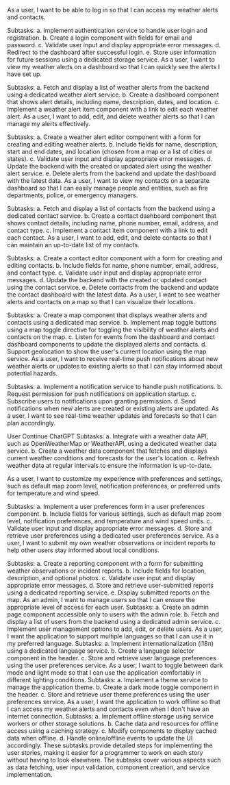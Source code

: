 As a user, I want to be able to log in so that I can access my weather alerts and contacts.

Subtasks:
a. Implement authentication service to handle user login and registration.
b. Create a login component with fields for email and password.
c. Validate user input and display appropriate error messages.
d. Redirect to the dashboard after successful login.
e. Store user information for future sessions using a dedicated storage service.
As a user, I want to view my weather alerts on a dashboard so that I can quickly see the alerts I have set up.

Subtasks:
a. Fetch and display a list of weather alerts from the backend using a dedicated weather alert service.
b. Create a dashboard component that shows alert details, including name, description, dates, and location.
c. Implement a weather alert item component with a link to edit each weather alert.
As a user, I want to add, edit, and delete weather alerts so that I can manage my alerts effectively.

Subtasks:
a. Create a weather alert editor component with a form for creating and editing weather alerts.
b. Include fields for name, description, start and end dates, and location (chosen from a map or a list of cities or states).
c. Validate user input and display appropriate error messages.
d. Update the backend with the created or updated alert using the weather alert service.
e. Delete alerts from the backend and update the dashboard with the latest data.
As a user, I want to view my contacts on a separate dashboard so that I can easily manage people and entities, such as fire departments, police, or emergency managers.

Subtasks:
a. Fetch and display a list of contacts from the backend using a dedicated contact service.
b. Create a contact dashboard component that shows contact details, including name, phone number, email, address, and contact type.
c. Implement a contact item component with a link to edit each contact.
As a user, I want to add, edit, and delete contacts so that I can maintain an up-to-date list of my contacts.

Subtasks:
a. Create a contact editor component with a form for creating and editing contacts.
b. Include fields for name, phone number, email, address, and contact type.
c. Validate user input and display appropriate error messages.
d. Update the backend with the created or updated contact using the contact service.
e. Delete contacts from the backend and update the contact dashboard with the latest data.
As a user, I want to see weather alerts and contacts on a map so that I can visualize their locations.

Subtasks:
a. Create a map component that displays weather alerts and contacts using a dedicated map service.
b. Implement map toggle buttons using a map toggle directive for toggling the visibility of weather alerts and contacts on the map.
c. Listen for events from the dashboard and contact dashboard components to update the displayed alerts and contacts.
d. Support geolocation to show the user's current location using the map service.
As a user, I want to receive real-time push notifications about new weather alerts or updates to existing alerts so that I can stay informed about potential hazards.

Subtasks:
a. Implement a notification service to handle push notifications.
b. Request permission for push notifications on application startup.
c. Subscribe users to notifications upon granting permission.
d. Send notifications when new alerts are created or existing alerts are updated.
As a user, I want to see real-time weather updates and forecasts so that I can plan accordingly.




User
Continue 
ChatGPT
Subtasks:
a. Integrate with a weather data API, such as OpenWeatherMap or WeatherAPI, using a dedicated weather data service.
b. Create a weather data component that fetches and displays current weather conditions and forecasts for the user's location.
c. Refresh weather data at regular intervals to ensure the information is up-to-date.

As a user, I want to customize my experience with preferences and settings, such as default map zoom level, notification preferences, or preferred units for temperature and wind speed.

Subtasks:
a. Implement a user preferences form in a user preferences component.
b. Include fields for various settings, such as default map zoom level, notification preferences, and temperature and wind speed units.
c. Validate user input and display appropriate error messages.
d. Store and retrieve user preferences using a dedicated user preferences service.
As a user, I want to submit my own weather observations or incident reports to help other users stay informed about local conditions.

Subtasks:
a. Create a reporting component with a form for submitting weather observations or incident reports.
b. Include fields for location, description, and optional photos.
c. Validate user input and display appropriate error messages.
d. Store and retrieve user-submitted reports using a dedicated reporting service.
e. Display submitted reports on the map.
As an admin, I want to manage users so that I can ensure the appropriate level of access for each user.
Subtasks:
a. Create an admin page component accessible only to users with the admin role.
b. Fetch and display a list of users from the backend using a dedicated admin service.
c. Implement user management options to add, edit, or delete users.
As a user, I want the application to support multiple languages so that I can use it in my preferred language.
Subtasks:
a. Implement internationalization (i18n) using a dedicated language service.
b. Create a language selector component in the header.
c. Store and retrieve user language preferences using the user preferences service.
As a user, I want to toggle between dark mode and light mode so that I can use the application comfortably in different lighting conditions.
Subtasks:
a. Implement a theme service to manage the application theme.
b. Create a dark mode toggle component in the header.
c. Store and retrieve user theme preferences using the user preferences service.
As a user, I want the application to work offline so that I can access my weather alerts and contacts even when I don't have an internet connection.
Subtasks:
a. Implement offline storage using service workers or other storage solutions.
b. Cache data and resources for offline access using a caching strategy.
c. Modify components to display cached data when offline.
d. Handle online/offline events to update the UI accordingly.
These subtasks provide detailed steps for implementing the user stories, making it easier for a programmer to work on each story without having to look elsewhere. The subtasks cover various aspects such as data fetching, user input validation, component creation, and service implementation.
